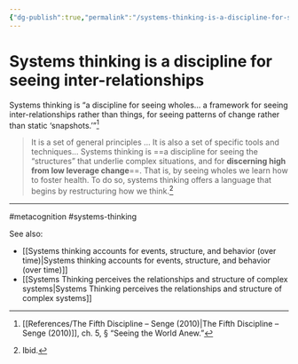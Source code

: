 ```yaml
---
{"dg-publish":true,"permalink":"/systems-thinking-is-a-discipline-for-seeing-inter-relationships/"}
---
```



# Systems thinking is a discipline for seeing inter-relationships

Systems thinking is “a discipline for seeing wholes… a framework for seeing inter-relationships rather than things, for seeing patterns of change rather than static ‘snapshots.’”[^1]

> It is a set of general principles … It is also a set of specific tools and techniques… Systems thinking is ==a discipline for seeing the “structures” that underlie complex situations, and for **discerning high from low leverage change**==. That is, by seeing wholes we learn how to foster health. To do so, systems thinking offers a language that begins by restructuring how we think.[^2]


---
#metacognition #systems-thinking 

See also:
- [[Systems thinking accounts for events, structure, and behavior (over time)\|Systems thinking accounts for events, structure, and behavior (over time)]]
- [[Systems Thinking perceives the relationships and structure of complex systems\|Systems Thinking perceives the relationships and structure of complex systems]]

[^1]: [[References/The Fifth Discipline – Senge (2010)\|The Fifth Discipline – Senge (2010)]], ch. 5, § “Seeing the World Anew.”
[^2]: Ibid.